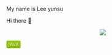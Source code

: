 My name is Lee yunsu

Hi there 👋

<p align="center">
  <img src="https://user-images.githubusercontent.com/84833757/150295112-249f76e9-2756-41f9-8580-d557bbdb9941.jpg"/>
</p>

<svg xmlns="http://www.w3.org/2000/svg" xmlns:xlink="http://www.w3.org/1999/xlink" width="37" height="20" role="img" aria-label="JAVA"><title>JAVA</title><linearGradient id="s" x2="0" y2="100%"><stop offset="0" stop-color="#bbb" stop-opacity=".1"/><stop offset="1" stop-opacity=".1"/></linearGradient><clipPath id="r"><rect width="37" height="20" rx="3" fill="#fff"/></clipPath><g clip-path="url(#r)"><rect width="0" height="20" fill="#97ca00"/><rect x="0" width="37" height="20" fill="#97ca00"/><rect width="37" height="20" fill="url(#s)"/></g><g fill="#fff" text-anchor="middle" font-family="Verdana,Geneva,DejaVu Sans,sans-serif" text-rendering="geometricPrecision" font-size="110"><text aria-hidden="true" x="185" y="150" fill="#010101" fill-opacity=".3" transform="scale(.1)" textLength="270">JAVA</text><text x="185" y="140" transform="scale(.1)" fill="#fff" textLength="270">JAVA</text></g></svg>
